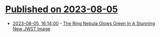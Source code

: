 # [Published on 2023-08-05](index.md)

* [2023-08-05, 16:14:00](https://soylentnews.org/article.pl?sid=23/08/05/010238&from=rss) - [The Ring Nebula Glows Green In A Stunning New JWST Image](https://soylentnews.org/article.pl?sid=23/08/05/010238&from=rss)
